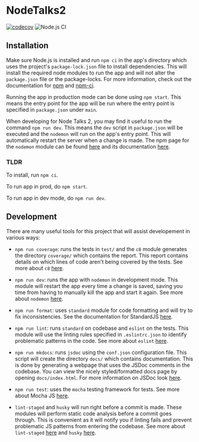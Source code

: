 # NodeTalks2

[![codecov](https://codecov.io/gh/COSI-Lab/NodeTalks2/branch/master/graph/badge.svg)](https://codecov.io/gh/COSI-Lab/NodeTalks2)
![Node.js CI](https://github.com/COSI-Lab/NodeTalks2/workflows/Node.js%20CI/badge.svg)

## Installation

Make sure Node.js is installed and run `npm ci` in the app's directory which uses the project's `package-lock.json` file to install dependencies. This will install the required node modules to run the app and will not alter the `package.json` file or the package-locks. For more information, check out the documentation for [npm](https://docs.npmjs.com/) and [npm-ci](https://docs.npmjs.com/cli/ci.html).

Running the app in production mode can be done using `npm start`. This means the entry point for the app will be run where the entry point is specified in `package.json` under `main`.

When developing for Node Talks 2, you may find it useful to run the command `npm run dev`. This means the `dev` script in `package.json` will be executed and the `nodemon` will run on the app's entry point. This will automatically restart the server when a change is made. The npm page for the `nodemon` module can be found [here](https://www.npmjs.com/package/nodemon) and its documentation [here](https://github.com/remy/nodemon#nodemon).

### TLDR

To install, run `npm ci`.

To run app in prod, do `npm start`.

To run app in dev mode, do `npm run dev`.

## Development

There are many useful tools for this project that will assist developement in various ways:

- `npm run coverage`:  runs the tests in `test/` and the `c8` module generates the directory `coverage/` which contains the report. This report contains details on which lines of code aren't being covered by the tests. See more about `c8` [here](https://www.npmjs.com/package/c8).

- `npm run dev`: runs the app with `nodemon` in development mode. This module will restart the app every time a change is saved, saving you time from having to manually kill the app and start it again. See more about `nodemon` [here](https://www.npmjs.com/package/nodemon).

- `npm run format`: uses `standard` module for code formatting and will try to fix inconsistencies. See the documentation for StandardJS [here](https://www.npmjs.com/package/standard#usage).

- `npm run lint`: runs `standard` on codebase and `eslint` on the tests. This module will use the linting rules specified in `.eslintrc.json` to identify problematic patterns in the code. See more about `eslint` [here](https://www.npmjs.com/package/eslint).

- `npm run mkdocs`: runs `jsdoc` using the `conf.json` configuration file. This script will create the directory `docs/` which contains documentation. This is done by generating a webpage that uses the JSDoc comments in the codebase. You can view the nicely styled/formatted docs page by opening `docs/index.html`. For more information on JSDoc look [here](https://jsdoc.app/about-getting-started.html).

- `npm run test`: uses the `mocha` testing framework for tests. See more about Mocha JS [here](https://mochajs.org/).

- `lint-staged` and `husky` will run right before a commit is made. These modules will perform static code analysis before a commit goes through. This is convenient as it will notify you if linting fails and prevent problematic JS patterns from entering the codebase. See more about `lint-staged` [here](https://github.com/okonet/lint-staged#readme) and `husky` [here](https://github.com/typicode/husky#readme).
